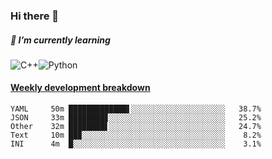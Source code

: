### Hi there 👋

##### 🌱 I’m currently learning

![C++](https://img.shields.io/badge/-C++-00599C?style=flat-square&logo=c)![Python](https://img.shields.io/badge/-Python-black?style=flat-square&logo=Python)


<!-- waka-box start -->
#### <a href="https://gist.github.com/bf274261b4c8553e17fc709dfc3cfa97" target="_blank">Weekly development breakdown</a>
```text
YAML   	 50m █████████████▌░░░░░░░░░░░░░░░░░░░░░   38.7% 
JSON   	 33m ████████▊░░░░░░░░░░░░░░░░░░░░░░░░░░   25.2% 
Other  	 32m ████████▋░░░░░░░░░░░░░░░░░░░░░░░░░░   24.7% 
Text   	 10m ██▉░░░░░░░░░░░░░░░░░░░░░░░░░░░░░░░░    8.2% 
INI    	 4m  █░░░░░░░░░░░░░░░░░░░░░░░░░░░░░░░░░░    3.1% 
```
<!-- Powered by https://github.com/YouEclipse/waka-box-go . -->
<!-- waka-box end -->



<!--
**KomoreKalu/KomoreKalu** is a ✨ _special_ ✨ repository because its `README.md` (this file) appears on your GitHub profile.

Here are some ideas to get you started:

- 🔭 I’m currently working on ...
- 🌱 I’m currently learning ...
- 👯 I’m looking to collaborate on ...
- 🤔 I’m looking for help with ...
- 💬 Ask me about ...
- 📫 How to reach me: ...
- 😄 Pronouns: ...
- ⚡ Fun fact: ...
-->
